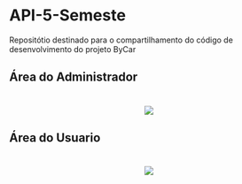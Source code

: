 ﻿# API-5-Semeste
 Repositótio destinado para o compartilhamento do código de desenvolvimento do projeto ByCar
 

 ## Área do Administrador 
 <h1 align="center">
	<img src="https://github.com/Pedro-Landin/API-5-Semeste/blob/main/demonstra%C3%A7%C3%A3o/GIF_adm.gif"  />
</h1>

## Área do Usuario 
 <h1 align="center">
	<img src="https://github.com/Pedro-Landin/API-5-Semeste/blob/main/demonstra%C3%A7%C3%A3o/GIF_usuario.gif"  />
</h1>


